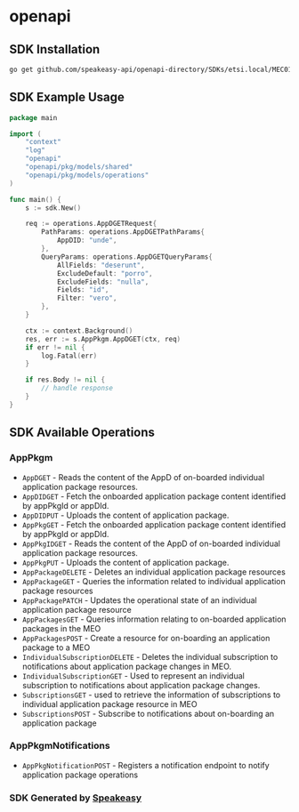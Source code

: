 # openapi

<!-- Start SDK Installation -->
## SDK Installation

```bash
go get github.com/speakeasy-api/openapi-directory/SDKs/etsi.local/MEC010-2_AppPkgMgmt/2.1.1/go
```
<!-- End SDK Installation -->

## SDK Example Usage
<!-- Start SDK Example Usage -->
```go
package main

import (
    "context"
    "log"
    "openapi"
    "openapi/pkg/models/shared"
    "openapi/pkg/models/operations"
)

func main() {
    s := sdk.New()

    req := operations.AppDGETRequest{
        PathParams: operations.AppDGETPathParams{
            AppDID: "unde",
        },
        QueryParams: operations.AppDGETQueryParams{
            AllFields: "deserunt",
            ExcludeDefault: "porro",
            ExcludeFields: "nulla",
            Fields: "id",
            Filter: "vero",
        },
    }

    ctx := context.Background()
    res, err := s.AppPkgm.AppDGET(ctx, req)
    if err != nil {
        log.Fatal(err)
    }

    if res.Body != nil {
        // handle response
    }
}
```
<!-- End SDK Example Usage -->

<!-- Start SDK Available Operations -->
## SDK Available Operations


### AppPkgm

* `AppDGET` - Reads the content of the AppD of on-boarded individual application package resources.
* `AppDIDGET` - Fetch the onboarded application package content identified by appPkgId or appDId.
* `AppDIDPUT` - Uploads the content of application package.
* `AppPkgGET` - Fetch the onboarded application package content identified by appPkgId or appDId.
* `AppPkgIDGET` - Reads the content of the AppD of on-boarded individual application package resources.
* `AppPkgPUT` - Uploads the content of application package.
* `AppPackageDELETE` - Deletes an individual application package resources
* `AppPackageGET` - Queries the information related to individual application package resources
* `AppPackagePATCH` - Updates the operational state of an individual application package resource
* `AppPackagesGET` - Queries information relating to on-boarded application packages in the MEO
* `AppPackagesPOST` - Create a resource for on-boarding an application package to a MEO
* `IndividualSubscriptionDELETE` - Deletes the individual subscription to notifications about application package changes in MEO.
* `IndividualSubscriptionGET` - Used to represent an individual subscription to notifications about application package changes.
* `SubscriptionsGET` - used to retrieve the information of subscriptions to individual application package resource in MEO
* `SubscriptionsPOST` - Subscribe to notifications about on-boarding an application package

### AppPkgmNotifications

* `AppPkgNotificationPOST` - Registers a notification endpoint to notify application package operations
<!-- End SDK Available Operations -->

### SDK Generated by [Speakeasy](https://docs.speakeasyapi.dev/docs/using-speakeasy/client-sdks)
